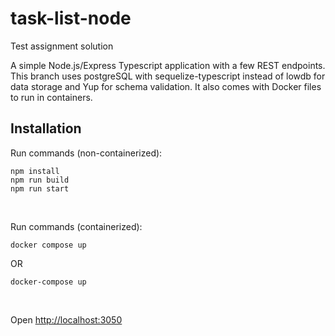 # task-list-node

Test assignment solution

A simple Node.js/Express Typescript application with a few REST endpoints.
This branch uses postgreSQL with sequelize-typescript instead of lowdb for data
storage and Yup for
schema validation. It also comes with Docker files to run in containers.

## Installation

Run commands (non-containerized):

```
npm install
npm run build
npm run start
```

&nbsp;

Run commands (containerized):

```
docker compose up
```

OR

```
docker-compose up
```

&nbsp;

Open [http://localhost:3050](http://localhost:3050)